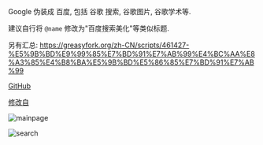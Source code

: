 Google 伪装成 百度, 包括 谷歌 搜索, 谷歌图片, 谷歌学术等.

建议自行将 `@name` 修改为"百度搜索美化"等类似标题.

另有汇总: 
https://greasyfork.org/zh-CN/scripts/461427-%E5%9B%BD%E9%99%85%E7%BD%91%E7%AB%99%E4%BC%AA%E8%A3%85%E4%B8%BA%E5%9B%BD%E5%86%85%E7%BD%91%E7%AB%99

[GitHub](https://github.com/userElaina/this-is-the-China-website)

[修改自](https://greasyfork.org/zh-CN/scripts/372883-%E6%8A%8Agoogle%E6%90%9C%E7%B4%A2%E4%BC%AA%E8%A3%85%E6%88%90%E7%99%BE%E5%BA%A6%E6%90%9C%E7%B4%A2)

![mainpage](https://raw.githubusercontent.com/userElaina/this-is-the-China-website/main/google/show1.png)

![search](https://raw.githubusercontent.com/userElaina/this-is-the-China-website/main/google/show2.png)
